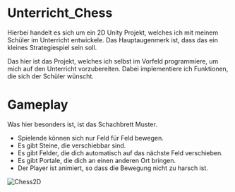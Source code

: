 # Unterricht_Chess

Hierbei handelt es sich um ein 2D Unity Projekt, welches ich mit meinem Schüler im Unterricht entwickele. Das Hauptaugenmerk ist, dass das ein kleines Strategiespiel sein soll.

Das hier ist das Projekt, welches ich selbst im Vorfeld programmiere, um mich auf den Unterricht vorzubereiten. Dabei implementiere ich Funktionen, die sich der Schüler wünscht.

# Gameplay 
Was hier besonders ist, ist das Schachbrett Muster. 
- Spielende können sich nur Feld für Feld bewegen. 
- Es gibt Steine, die verschiebbar sind.
- Es gibt Felder, die dich automatisch auf das nächste Feld verschieben.
- Es gibt Portale, die dich an einen anderen Ort bringen.
- Der Player ist animiert, so dass die Bewegung nicht zu harsch ist. 

![Chess2D](https://github.com/MatiHaufn/Unterricht_Chess/assets/65949947/2c0958c0-8ef7-47c5-9e64-a12aa8ccdf63)

